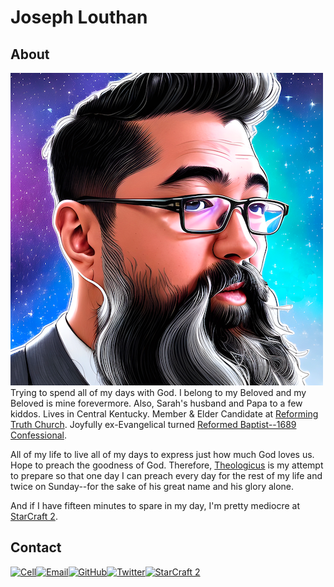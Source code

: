# Joseph Louthan

## About

<img class="profile-pic" src="jlouthan-ai-starry-back-500-01.png">Trying to spend all of my days with God. I belong to my Beloved and my Beloved is mine forevermore. Also, Sarah's husband and Papa to a few kiddos. Lives in Central Kentucky. Member & Elder Candidate at [Reforming Truth Church](https://reformingtruth.church). Joyfully ex-Evangelical turned [Reformed Baptist--1689 Confessional](confession-1689/index.md).

All of my life to live all of my days to express just how much God loves us. Hope to preach the goodness of God. Therefore, [Theologicus](https://theologic.us) is my attempt to prepare so that one day I can preach every day for the rest of my life and twice on Sunday--for the sake of his great name and his glory alone.

And if I have fifteen minutes to spare in my day, I'm pretty mediocre at [StarCraft 2](https://theologic.us/).

## Contact

<div class="contact-info">

  [![Cell](https://img.shields.io/badge/SMS-joseph-437790?style=for-the-badge&logo=Apple)](sms:8177071486)[![Email](https://img.shields.io/badge/Email-joseph-success?style=for-the-badge&logo=Minutemailer)](mailto:joe@theologic.us)[![GitHub](https://img.shields.io/badge/GitHub-joseph-171515?style=for-the-badge&logo=GitHub)](https://github.com/joelouthan)[![Twitter](https://img.shields.io/badge/Twitter-josephlouthan-blue?style=for-the-badge&logo=twitter)](https://twitter.com/josephlouthan)[![StarCraft 2](https://img.shields.io/badge/StarCraft%202-Nachoz-80A6C6?style=for-the-badge)](https://starcraft2.com/en-us/profile/1/1/9753175)

</div>

<p style="clear:both;">
